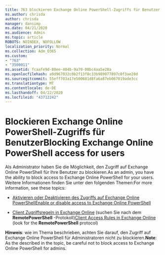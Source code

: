 ```yaml
---
title: 763 blockieren Exchange Online PowerShell-Zugriffs für Benutzer
ms.author: chrisda
author: chrisda
manager: dansimp
ms.date: 04/21/2020
ms.audience: Admin
ms.topic: article
ROBOTS: NOINDEX, NOFOLLOW
localization_priority: Normal
ms.collection: Adm_O365
ms.custom:
- "763"
- "3500011"
ms.assetid: fcaafe9d-80ee-404b-9a70-00bc4aa5e28a
ms.openlocfilehash: a9d967032c0b2f13f8c33b989077897c0f3ae20d
ms.sourcegitcommit: 55eff703a17e500681d8fa6a87eb067019ade3cc
ms.translationtype: MT
ms.contentlocale: de-DE
ms.lasthandoff: 04/22/2020
ms.locfileid: "43712242"
---
```

# <a name="blocking-exchange-online-powershell-access-for-users"></a><span data-ttu-id="194b7-102">Blockieren Exchange Online PowerShell-Zugriffs für Benutzer</span><span class="sxs-lookup"><span data-stu-id="194b7-102">Blocking Exchange Online PowerShell access for users</span></span>
<span data-ttu-id="194b7-103">Als Administrator haben Sie die Möglichkeit, den Zugriff auf Exchange Online PowerShell für Ihre Benutzer zu blockieren.</span><span class="sxs-lookup"><span data-stu-id="194b7-103">As an admin, you have the ability to block access to Exchange Online PowerShell for your users.</span></span> <span data-ttu-id="194b7-104">Weitere Informationen finden Sie unter den folgenden Themen:</span><span class="sxs-lookup"><span data-stu-id="194b7-104">For more information, see these topics:</span></span>

- [<span data-ttu-id="194b7-105">Aktivieren oder Deaktivieren des Zugriffs auf Exchange Online PowerShell</span><span class="sxs-lookup"><span data-stu-id="194b7-105">Enable or disable access to Exchange Online PowerShell</span></span>](https://docs.microsoft.com/powershell/exchange/exchange-online/disable-access-to-exchange-online-powershell)

- <span data-ttu-id="194b7-106">[Client Zugriffsregeln in Exchange Online](https://technet.microsoft.com/library/mt842508.aspx) (suchen Sie nach dem **RemotePowerShell** -Protokoll)</span><span class="sxs-lookup"><span data-stu-id="194b7-106">[Client Access Rules in Exchange Online](https://technet.microsoft.com/library/mt842508.aspx) (look for the **RemotePowerShell** protocol)</span></span> 

<span data-ttu-id="194b7-107">**Hinweis**: wie im Thema beschrieben, achten Sie darauf, den Zugriff auf Exchange Online PowerShell für Administratoren nicht zu blockieren.</span><span class="sxs-lookup"><span data-stu-id="194b7-107">**Note**: As the described in the topic, be careful not to block access to Exchange Online PowerShell for admins.</span></span>
